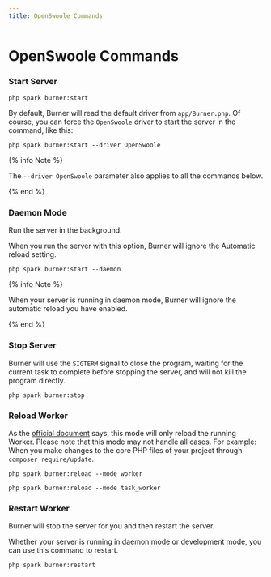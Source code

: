 ```yaml
---
title: OpenSwoole Commands
---
```


# OpenSwoole Commands

### Start Server

```
php spark burner:start
```

By default, Burner will read the default driver from `app/Burner.php`. Of course, you can force the `OpenSwoole` driver to start the server in the command, like this:

```
php spark burner:start --driver OpenSwoole
```

{% info Note %}

The `--driver OpenSwoole` parameter also applies to all the commands below.

{% end %}

### Daemon Mode

Run the server in the background.

When you run the server with this option, Burner will ignore the Automatic reload setting.

```
php spark burner:start --daemon
```

{% info Note %}

When your server is running in daemon mode, Burner will ignore the automatic reload you have enabled.

{% end %}

### Stop Server

Burner will use the `SIGTERM` signal to close the program, waiting for the current task to complete before stopping the server, and will not kill the program directly.

```
php spark burner:stop
```

### Reload Worker

As the [official document](https://openswoole.com/docs/modules/swoole-server-reload#hot-code-linux-signal-trigger) says, this mode will only reload the running Worker. Please note that this mode may not handle all cases. For example: When you make changes to the core PHP files of your project through `composer require/update`.

```
php spark burner:reload --mode worker
```

```
php spark burner:reload --mode task_worker
```

### Restart Worker

Burner will stop the server for you and then restart the server.

Whether your server is running in daemon mode or development mode, you can use this command to restart.

```
php spark burner:restart